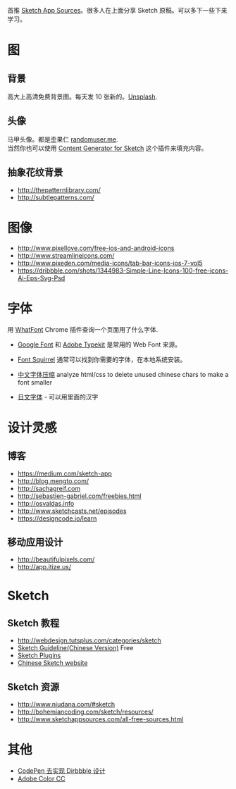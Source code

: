 首推 [Sketch App Sources](http://www.sketchappsources.com/)。很多人在上面分享 Sketch 原稿。可以多下一些下来学习。

# 图

## 背景

高大上高清免费背景图。每天发 10 张新的。[Unsplash](https://unsplash.com/).

## 头像

马甲头像。都是歪果仁 [randomuser.me](https://randomuser.me/photos).  
当然你也可以使用 [Content Generator for Sketch](https://github.com/timuric/Content-generator-sketch-plugin) 这个插件来填充内容。

## 抽象花纹背景

+ http://thepatternlibrary.com/
+ http://subtlepatterns.com/

# 图像

+ http://www.pixellove.com/free-ios-and-android-icons
+ http://www.streamlineicons.com/
+ http://www.pixeden.com/media-icons/tab-bar-icons-ios-7-vol5
+ https://dribbble.com/shots/1344983-Simple-Line-Icons-100-free-icons-Ai-Eps-Svg-Psd

# 字体

用 [WhatFont](https://chrome.google.com/webstore/detail/whatfont/jabopobgcpjmedljpbcaablpmlmfcogm?hl=en) Chrome 插件查询一个页面用了什么字体.

+ [Google Font](http://www.google.com/fonts) 和 [Adobe Typekit](https://typekit.com) 是常用的 Web Font 来源。
+ [Font Squirrel](www.fontsquirrel.com) 通常可以找到你需要的字体，在本地系统安装。

+ [中文字体压缩](http://font-spider.org/)
 analyze html/css to delete unused chinese chars to make a font smaller

+ [日文字体](http://www.freejapanesefont.com/) - 可以用里面的汉字


# 设计灵感

## 博客

+ https://medium.com/sketch-app
+ http://blog.mengto.com/
+ http://sachagreif.com
+ http://sebastien-gabriel.com/freebies.html
+ http://osvaldas.info
+ http://www.sketchcasts.net/episodes
+ https://designcode.io/learn

## 移动应用设计

+ http://beautifulpixels.com/
+ http://app.itize.us/

# Sketch

## Sketch 教程

+ http://webdesign.tutsplus.com/categories/sketch
+ [Sketch Guideline(Chinese Version)](http://www.ituring.com.cn/book/1305) Free
+ [Sketch Plugins](http://awesome-sket.ch/)
+ [Chinese Sketch website](http://sketchcn.com/)

## Sketch 资源

+ http://www.niudana.com/#sketch
+ http://bohemiancoding.com/sketch/resources/
+ http://www.sketchappsources.com/all-free-sources.html

# 其他

+ [CodePen 去实现 Dirbbble 设计](http://give-n-go.co/)
+ [Adobe Color CC]()
